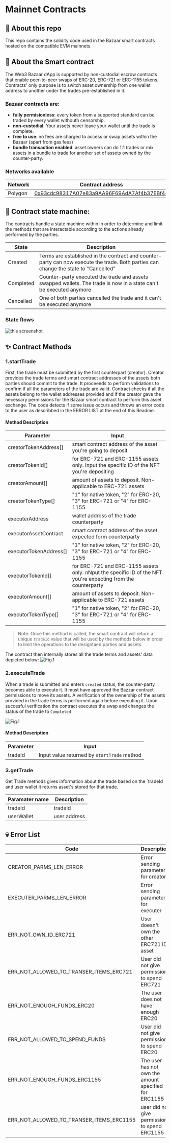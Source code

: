 # Mainnet Contracts

## 👋 About this repo

This repo contains the solidity code used in the Bazaar smart contracts hosted on the compatible EVM mainnets.

## 📝 About the Smart contract

The Web3 Bazaar dApp is supported by non-custodial escrow contracts that enable peer-to-peer swaps of ERC-20, ERC-721 or ERC-1155 tokens. Contracts' only purpose is to switch asset ownership from one wallet address to another under the trades pre-established in it. 

### Bazaar contracts are:
- <b>fully permisionless</b>: every token from a supported standard can be traded by every wallet withouth censorship.
- <b>non-custodial</b>: Your assets never leave your wallet until the trade is complete.
- <b>free to use</b>: no fees are charged to access or swap assets within the Bazaar (apart from gas fees)
- <b>bundle transaction enabled</b>: asset owners can do 1:1 trades or mix assets in a bundle to trade for another set of assets owned by the counter-party.


### Networks available

| Network    | Contract address |
| ---          | ---        |
| Polygon | [0x93cdc98317A07e83a9AA96F69AdA7Af4b37EBf44](https://polygonscan.com/address/0x93cdc98317A07e83a9AA96F69AdA7Af4b37EBf44) |

## 🔄 Contract state machine:

The contracts handle a state machine within in order to determine and limit the methods that are interactable according to the actions already performed by the parties.

| State    | Description |
| ---          | ---        |
| Created | Terms are established in the contract and counter-party can now execute the trade. Both parties can change the state to "Cancelled"|
| Completed     | Counter-party executed the trade and assets swapped wallets. The trade is now in a state can't be executed anymore |
| Cancelled      | One of both parties cancelled the trade and it can't be executed anymore |

### State flows

![this screenshot](/assets/trade_status.png)


## ✨ Contract Methods

### 1.startTrade

First, the trade must be submitted by the first counterpart (creator). Creator provides the trade terms and smart contract addresses of the assets both parties should commit to the trade. 
It proceeeds to  perform validations to confirm if all the parameters of the trade are valid. Contract checks if all the assets belong to the wallet addresses provided and if the creator gave the necessary permissions for the Bazaar smart contract to perform this asset exchange. The code detects if some issue occurs and throws an error code to the user as describbed in the ERROR LIST at the end of this Readme. 

#### Method Description

| Parameter    | Input  |
| ---          | ---        |
| creatorTokenAddress[]  | smart contract address of the asset you're going to deposit|
| creatorTokenId[]     | for ERC-721 and ERC-1155 assets only. Input the specific ID of the NFT you're depositing |
| creatorAmount[]      | amount of assets to deposit. Non-applicable to ERC-721 assets |
| creatorTokenType[]   | "1" for native token, "2" for ERC-20, "3" for ERC-721 or "4" for ERC-1155 |
| executerAddress      | wallet address of the trade counterparty|
| executorAssetContract    | smart contract address of the asset expected form counterparty|
| executorTokenAddress[]    | "1" for native token, "2" for ERC-20, "3" for ERC-721 or "4" for ERC-1155|
| executorTokenId[]    | for ERC-721 and ERC-1155 assets only. nNput the specific ID of the NFT you're expecting from the counterparty|
| executorAmount[]      | amount of assets to deposit. Non-applicable to ERC-721 assets|
| executorTokenType[]      | "1" for native token, "2" for ERC-20, "3" for ERC-721 or "4" for ERC-1155|

>Note: Once this method is called, the smart contract will return a unique `tradeId` value that will be used by the methods below in order to limit the operations to the designtaed parties and assets.

The contract then internally stores all the trade terms and assets' data depicted below:
![Fig.1](/assets/trades-image.png)

### 2.executeTrade

When a trade is submitted and enters `created` status, the counter-party becomes able to execute it. It must have approved the Bazzar contract permissions to move its assets. 
A verification of the ownership of the assets provided in the trade terms is performed again before executing it.
Upon succesful verification the contract executes the swap and changes the status of the trade to `Completed`

![Fig.1](/assets/trade_flow.png)


#### Method Description

| Parameter     | Input |
| ---      | ---       |
| tradeId  | Input value returned by `startTrade` method|



### 3.getTrade

Get Trade methods gives information about the trade based on the `tradeId and user wallet it returns asset's stored for that trade.

| Paramater name | Description  |
| ---     |   ---        |
| tradeId        |   tradeId            |
| userWallet     |   user address       |


## 💀 Error List


| Code    | Description  |
| ---     |   ---        |
| CREATOR_PARMS_LEN_ERROR     |   Error sending parameters for creator        |
| EXECUTER_PARMS_LEN_ERROR    |   Error sending parameters for executer       |
| ERR_NOT_OWN_ID_ERC721       |   User doesn't own the other ERC721 ID asset        |
| ERR_NOT_ALLOWED_TO_TRANSER_ITEMS_ERC721     |  User did not give permission to spend ERC721 |
| ERR_NOT_ENOUGH_FUNDS_ERC20        |   The user does not have enough ERC20                           |
| ERR_NOT_ALLOWED_TO_SPEND_FUNDS         |   User did not give permission to spend ERC20         |
| ERR_NOT_ENOUGH_FUNDS_ERC1155      |   The user has not own the amount specified for ERC1155                  |
| ERR_NOT_ALLOWED_TO_TRANSER_ITEMS_ERC1155     |   user did not give permission to spend ERC1155        |

